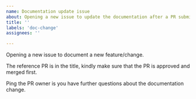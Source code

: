 ```yaml
---
name: Documentation update issue
about: Opening a new issue to update the documentation after a PR submission in other projects
title: ''
labels: 'doc-change'
assignees: ''

---
```


Opening a new issue to document a new feature/change.

The reference PR is in the title, kindly make sure that the PR is 
approved and merged first.

Ping the PR owner is you have further questions about the documentation change.

